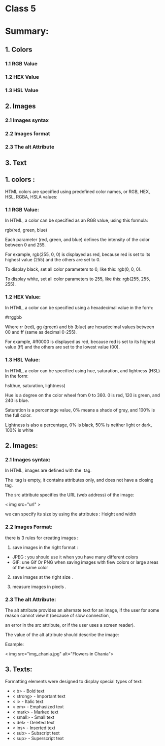# Class 5

# Summary:

## 1. Colors
   ### 1.1  RGB Value
   ### 1.2  HEX Value 
   ### 1.3  HSL Value
## 2. Images
   ### 2.1 Images syntax
   ### 2.2 Images format 
   ### 2.3 The alt Attribute
## 3. Text 

## 1. colors :

HTML colors are specified using predefined color names, or RGB, HEX, HSL, RGBA, HSLA values:

### 1.1 RGB Value:

In HTML, a color can be specified as an RGB value, using this formula:

rgb(red, green, blue)

Each parameter (red, green, and blue) defines the intensity of the color between 0 and 255.

For example, rgb(255, 0, 0) is displayed as red, because red is set to its highest value (255) and the others are set to 0.

To display black, set all color parameters to 0, like this: rgb(0, 0, 0).

To display white, set all color parameters to 255, like this: rgb(255, 255, 255).

### 1.2 HEX Value:

In HTML, a color can be specified using a hexadecimal value in the form:

#rrggbb

Where rr (red), gg (green) and bb (blue) are hexadecimal values between 00 and ff (same as decimal 0-255).

For example, #ff0000 is displayed as red, because red is set to its highest value (ff) and the others are set to the lowest value (00).

### 1.3 HSL Value:

In HTML, a color can be specified using hue, saturation, and lightness (HSL) in the form:

hsl(hue, saturation, lightness)

Hue is a degree on the color wheel from 0 to 360. 0 is red, 120 is green, and 240 is blue.

Saturation is a percentage value, 0% means a shade of gray, and 100% is the full color.

Lightness is also a percentage, 0% is black, 50% is neither light or dark, 100% is white



## 2. Images:

### 2.1 Images syntax:

In HTML, images are defined with the <img> tag.

The <img> tag is empty, it contains attributes only, and does not have a closing tag.

The src attribute specifies the URL (web address) of the image:

< img src="url" >

we can specify its size by using the attributes : Height and width 



### 2.2 Images Format:

there is 3 rules for creating images :

1. save images in the right format :

- JPEG : you should use it when you have many different colors
- GIF: une Gif Or PNG when saving images with fiew colors or large areas of the same color

2. save images at the right size .

3.  measure images in pixels .

### 2.3 The alt Attribute:

The alt attribute provides an alternate text for an image, if the user for some reason cannot view it (because of slow connection, 

an error in the src attribute, or if the user uses a screen reader).

The value of the alt attribute should describe the image:

Example:

< img src="img_chania.jpg" alt="Flowers in Chania">


## 3. Texts:

Formatting elements were designed to display special types of text:

* < b> - Bold text
* < strong> - Important text
* < i> - Italic text
* < em> - Emphasized text
* < mark> - Marked text
* < small> - Small text
* < del> - Deleted text
* < ins> - Inserted text
* < sub> - Subscript text
* < sup> - Superscript text
